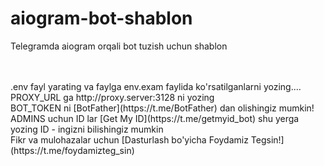 # aiogram-bot-shablon
Telegramda  aiogram orqali  bot tuzish uchun shablon

<br>
<br>
.env fayl yarating va faylga env.exam faylida ko'rsatilganlarni yozing....
<br>
PROXY_URL ga http://proxy.server:3128 ni yozing
<br>
BOT_TOKEN ni [BotFather](https://t.me/BotFather) dan olishingiz mumkin!
<br>
ADMINS uchun ID lar   [Get My ID](https://t.me/getmyid_bot) shu yerga yozing ID - ingizni bilishingiz mumkin
<br>
Fikr va mulohazalar uchun [Dasturlash bo'yicha Foydamiz Tegsin!](https://t.me/foydamizteg_sin)
